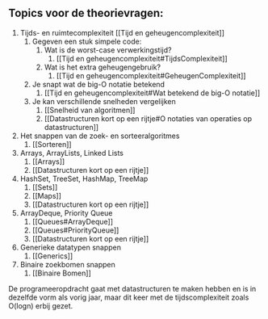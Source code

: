   

## Topics voor de theorievragen:
1. Tijds- en ruimtecomplexiteit [[Tijd en geheugencomplexiteit]]	
	1. Gegeven een stuk simpele code:
		1. Wat is de worst-case verwerkingstijd?
			1. [[Tijd en geheugencomplexiteit#TijdsComplexiteit]]	
		2. Wat is het extra geheugengebruik?
			1. [[Tijd en geheugencomplexiteit#GeheugenComplexiteit]]	
	2. Je snapt wat de big-O notatie betekend
		1. [[Tijd en geheugencomplexiteit#Wat betekend de big-O notatie]]	
	3. Je kan verschillende snelheden vergelijken
		1. [[Snelheid van algoritmen]]
		2. [[Datastructuren kort op een rijtje#O notaties van operaties op datastructuren]]
2. Het snappen van de zoek- en sorteeralgoritmes
	1. [[Sorteren]]
3. Arrays, ArrayLists, Linked Lists
	1. [[Arrays]]
	2. [[Datastructuren kort op een rijtje]]
4. HashSet, TreeSet, HashMap, TreeMap
	1. [[Sets]]
	2. [[Maps]]
	3. [[Datastructuren kort op een rijtje]]
5. ArrayDeque, Priority Queue
	1. [[Queues#ArrayDeque]]
	2. [[Queues#PriorityQueue]]
	3. [[Datastructuren kort op een rijtje]]
6. Generieke datatypen snappen
	1. [[Generics]]
7. Binaire zoekbomen snappen
	1. [[Binaire Bomen]]

   
De programeeropdracht gaat met datastructuren te maken hebben en is in dezelfde vorm als vorig jaar, maar dit keer met de tijdscomplexiteit zoals O(log⁡n) erbij gezet.